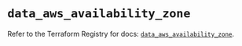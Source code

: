 # `data_aws_availability_zone`

Refer to the Terraform Registry for docs: [`data_aws_availability_zone`](https://registry.terraform.io/providers/hashicorp/aws/6.10.0/docs/data-sources/availability_zone).
